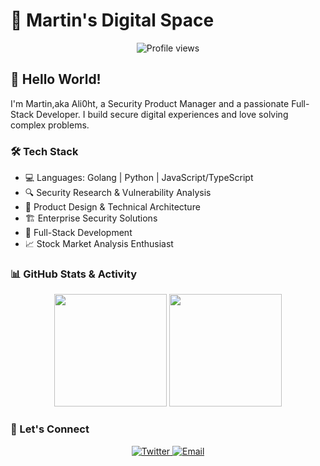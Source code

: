 # 🚀 Martin's Digital Space

<div align="center">
  <img src="https://komarev.com/ghpvc/?username=Martin2877&style=flat-square&color=blue" alt="Profile views"/>
</div>

## 👋 Hello World!

I'm Martin,aka Ali0ht, a Security Product Manager and a passionate Full-Stack Developer. I build secure digital experiences and love solving complex problems.

### 🛠️ Tech Stack

- 💻 Languages: Golang | Python | JavaScript/TypeScript
- 🔍 Security Research & Vulnerability Analysis
- 🎨 Product Design & Technical Architecture
- 🏗️ Enterprise Security Solutions
- 📱 Full-Stack Development
- 📈 Stock Market Analysis Enthusiast

### 📊 GitHub Stats & Activity

<!-- GitHub Stats Card -->
<div align="center">
  <img height="180em" src="https://github-readme-stats.vercel.app/api?username=Martin2877&show_icons=true&theme=radical&include_all_commits=true&count_private=true"/>
  <img height="180em" src="https://github-readme-stats.vercel.app/api/top-langs/?username=Martin2877&layout=compact&langs_count=8&theme=radical"/>
</div>


### 🌟 Let's Connect

<div align="center">
  <a href="https://twitter.com/martin_ysu" target="_blank">
    <img src="https://img.shields.io/badge/Twitter-1DA1F2?style=for-the-badge&logo=twitter&logoColor=white" alt="Twitter"/>
  </a>
  <a href="mailto:martin2877@outlook.com">
    <img src="https://img.shields.io/badge/Outlook-0078D4?style=for-the-badge&logo=microsoft-outlook&logoColor=white" alt="Email"/>
  </a>
</div>